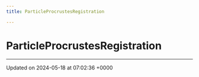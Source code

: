 ```yaml
---
title: ParticleProcrustesRegistration

---
```


# ParticleProcrustesRegistration





-------------------------------

Updated on 2024-05-18 at 07:02:36 +0000